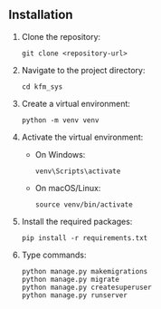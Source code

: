 ## Installation

1. Clone the repository:
   ```
   git clone <repository-url>
   ```

2. Navigate to the project directory:
   ```
   cd kfm_sys
   ```

3. Create a virtual environment:
   ```
   python -m venv venv
   ```

4. Activate the virtual environment:
   - On Windows:
     ```
     venv\Scripts\activate
     ```
   - On macOS/Linux:
     ```
     source venv/bin/activate
     ```

5. Install the required packages:
   ```
   pip install -r requirements.txt
   ```
6. Type commands:
   ```
   python manage.py makemigrations
   python manage.py migrate
   python manage.py createsuperuser
   python manage.py runserver
   ```